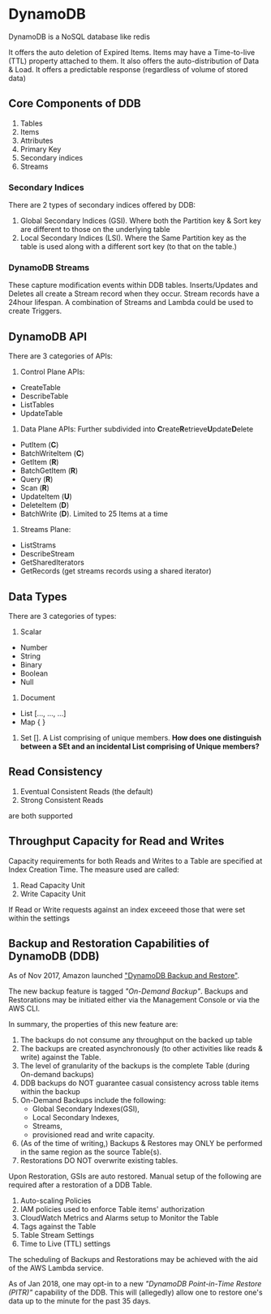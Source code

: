 # DynamoDB

DynamoDB is a NoSQL database like redis

It offers the auto deletion of Expired Items. Items may have a Time-to-live (TTL) property attached to them.
It also offers the auto-distribution of Data & Load.
It offers a predictable response (regardless of volume of stored data)

## Core Components of DDB
1. Tables
1. Items
1. Attributes
1. Primary Key
1. Secondary indices
1. Streams

### Secondary Indices
There are 2 types of secondary indices offered by DDB:
1. Global Secondary Indices (GSI). Where both the Partition key & Sort key are different to those on the underlying table
1. Local Secondary Indices (LSI). Where the Same Partition key as the table is used along with a different sort key (to that on the table.)


### DynamoDB Streams
These capture modification events within DDB tables. Inserts/Updates and Deletes all create a Stream record when they occur. Stream records have a 24hour lifespan. A combination of Streams and Lambda could be used to create Triggers.

## DynamoDB API
There are 3 categories of APIs:

1. Control Plane APIs:
  * CreateTable
  * DescribeTable
  * ListTables
  * UpdateTable
1. Data Plane APIs: Further subdivided into **C**reate**R**etrieve**U**pdate**D**elete
  * PutItem (**C**)
  * BatchWriteItem (**C**)
  * GetItem (**R**)
  * BatchGetItem (**R**)
  * Query (**R**)
  * Scan (**R**)
  * UpdateItem (**U**)
  * DeleteItem (**D**)
  * BatchWrite (**D**). Limited to 25 Items at a time
1. Streams Plane:
  * ListStrams
  * DescribeStream
  * GetSharedIterators
  * GetRecords (get streams records using a shared iterator)

## Data Types
There are 3 categories of types:
1. Scalar
  * Number
  * String
  * Binary
  * Boolean
  * Null
1. Document
  * List [..., ..., ...]
  * Map {   }
1. Set []. A List comprising of unique members. **How does one distinguish between a SEt and an incidental List comprising of Unique members?**

## Read Consistency
1. Eventual Consistent Reads (the default)
1. Strong Consistent Reads 

are both supported

## Throughput Capacity for Read and Writes
Capacity requirements for both Reads and Writes to a Table are specified at Index Creation Time. The measure used are called:
1. Read Capacity Unit
1. Write Capacity Unit

If Read or Write requests against an index exceeed those that were set within the settings  


## Backup and Restoration Capabilities of DynamoDB (DDB)

As of Nov 2017, Amazon launched ["DynamoDB Backup and Restore"](https://aws.amazon.com/about-aws/whats-new/2017/11/aws-launches-amazon-dynamodb-backup-and-restore/).

The new backup feature is tagged _"On-Demand Backup"_.  Backups and Restorations may be initiated either via the Management Console or via the AWS CLI.

In summary, the properties of this new feature are:
1. The backups do not consume any throughput on the backed up table
1. The backups are created asynchronously (to other activities like reads & write) against the Table.
1. The level of granularity of the backups is the complete Table (during On-demand backups)
1. DDB backups do NOT guarantee casual consistency across table items within the backup
1. On-Demand Backups include the following:
   * Global Secondary Indexes(GSI),
   * Local Secondary Indexes,
   * Streams,
   * provisioned read and write capacity.
1. (As of the time of writing,) Backups & Restores may ONLY be performed in the same region as the source Table{s).
1. Restorations DO NOT overwrite existing tables.

Upon Restoration, GSIs are auto restored. Manual setup of the following are required after a restoration of a DDB Table.
1. Auto-scaling Policies
1. IAM policies used to enforce Table items' authorization
1. CloudWatch Metrics and Alarms setup to Monitor the Table
1. Tags against the Table
1. Table Stream Settings
1. Time to Live (TTL) settings

The scheduling of Backups and Restorations may be achieved with the aid of the AWS Lambda service.

As of Jan 2018, one may opt-in to a new _"DynamoDB Point-in-Time Restore (PITR)"_ capability of the DDB. This will (allegedly) allow one to restore one's data up to the minute for the past 35 days.
